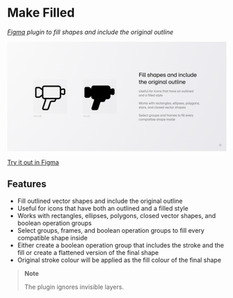 # Make Filled

_[Figma](https://figma.com/about) plugin to fill shapes and include the original outline_

![Plugin Cover](/assets/cover.png)

[Try it out in Figma](https://figma.com/community/plugin/1130056585691217551)

## Features

- Fill outlined vector shapes and include the original outline
- Useful for icons that have both an outlined and a filled style
- Works with rectangles, ellipses, polygons, closed vector shapes, and boolean operation groups
- Select groups, frames, and boolean operation groups to fill every compatible shape inside
- Either create a boolean operation group that includes the stroke and the fill or create a flattened version of the final shape
- Original stroke colour will be applied as the fill colour of the final shape

> **Note**
>
> The plugin ignores invisible layers.
